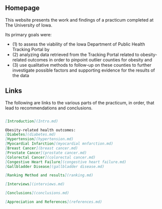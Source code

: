 ## Homepage

This website presents the work and findings of a practicum completed at The University of Iowa.

Its primary goals were:
- (1) to assess the viability of the Iowa Department of Public Health Tracking Portal by
- (2) analyzing data retrieved from the Tracking Portal related to obesity-related outcomes in order to pinpoint outlier counties for obesity and
- (3) use qualitative methods to follow-up on these counties to further investigate possible factors and supporting evidence for the results of the data


## Links

The following are links to the various parts of the practicum, in order, that lead to recommendations and conclusions.

```markdown

[Introduction](Intro.md)

Obesity-related health outcomes:
[Diabetes](diabetes.md)
[Hypertension](hypertension.md)
[Myocardial Infarction](myocardial mnfarction.md)
[Breast Cancer](breast cancer.md)
[Prostate Cancer](prostate cancer.md)
[Colorectal Cancer](colorectal cancer.md)
[Congestive Heart Failure](congestive heart failure.md)
[Gallbladder Disease](gallbladder disease.md)

[Ranking Method and results](ranking.md)

[Interviews](interviews.md)

[Conclusions](conclusions.md)

[Appreciation and References](references.md)
```

